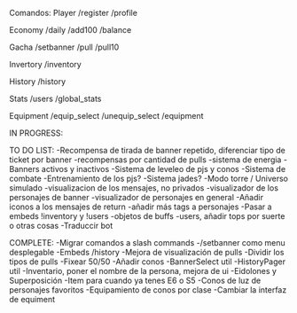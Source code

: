Comandos:
Player
/register
/profile

Economy
/daily
/add100
/balance

Gacha
/setbanner
/pull 
/pull10

Invertory
/inventory

History
/history

Stats
/users 
/global_stats

Equipment
/equip_select
/unequip_select
/equipment


IN PROGRESS:

TO DO LIST:
-Recompensa de tirada de banner repetido, diferenciar tipo de ticket por banner
-recompensas por cantidad de pulls
-sistema de energia
-Banners activos y inactivos
-Sistema de leveleo de pjs y conos
-Sistema de combate
-Entrenamiento de los pjs?
-Sistema jades?
-Modo torre / Universo simulado
-visualizacion de los mensajes, no privados
-visualizador de los personajes de banner
-visualizador de personajes en general
-Añadir iconos a los mensajes de return
-añadir más tags a personajes
-Pasar a embeds !inventory y !users
-objetos de buffs
-users, añadir tops por suerte o otras cosas
-Traduccir bot

COMPLETE:
-Migrar comandos a slash commands
-/setbanner como menu desplegable
-Embeds /history
-Mejora de visualización de pulls
-Dividir los tipos de pulls
-Fixear 50/50
-Añadir conos
-BannerSelect util
-HistoryPager util
-Inventario, poner el nombre de la persona, mejora de ui
-Eidolones y Superposición
-Item para cuando ya tenes E6 o S5
-Conos de luz de personajes favoritos
-Equipamiento de conos por clase
-Cambiar la interfaz de equiment